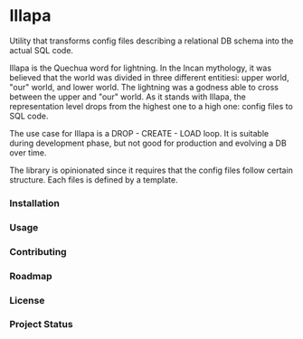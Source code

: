 # Illapa

Utility that transforms config files describing a relational DB schema into the actual SQL code.

Illapa is the Quechua word for lightning. In the Incan mythology, it was believed that the world was divided in three different entitiesi: upper world, "our" world, and lower world. The lightning was a godness able to cross between the upper and "our" world. As it stands with Illapa, the representation level drops from the highest one to a high one: config files to SQL code.

The use case for Illapa is a DROP - CREATE - LOAD loop. It is suitable during development phase, but not good for production and evolving a DB over time.

The library is opinionated since it requires that the config files follow certain structure. Each files is defined by a template.

### Installation
### Usage
### Contributing
### Roadmap
### License
### Project Status

